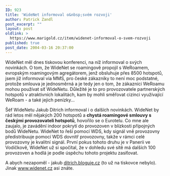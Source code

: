 ```yaml
---
ID: 923
title: 'WideNet informoval o&nbsp;svém rozvoji'
author: Patrick Zandl
post_excerpt: ""
layout: post
oldlink: >
  https://www.marigold.cz/item/widenet-informoval-o-svem-rozvoji
published: true
post_date: 2004-03-16 20:37:00
---
```

<p>
WideNet měl dnes tiskovou konferenci, na níž informoval o svých novinkách. O tom, že WideNet se roamingově propojil s WeRoamem, evropským roamingovým agregátorem, jenž obsluhuje přes 8500 hotspotů, jsem již informoval via MMS, pro české zákazníky to není moc podstatné, protože smlouva je jednosměrná a je tedy jen o tom, že zákazníci WeRoamu mohou používat síť WideNetu. Důležité je to pro provozovatele partnerských hotspotů v atraktivních lokalitách, kam by mohli směřovat cizinci využívající WeRoam - a také jejich penízky...</p>

<p>
Šéf WideNetu Jakub Ditrich informoval i o dalších novinkách. WideNet by rád letos měl nějakých 200 hotspotů a <STRONG>chystá roamingové smlouvy s českými provozovateli hotspotů</STRONG>, hovořilo se o Eurotelu. Co mne ale zaujalo, je zavádění indoor pokrytí do provozoven v blízkosti přípojných bodů WideNetu. WideNet to řeší pomocí WDS, kdy signál vně provozovny předistribuuje pomocí WDS dovnitř provozovny, takže v rámci celé provozovny je kvalitní signál. První pokus tohoto druhu je v Panerii ve Vodičkově, WideNet už si spočítal, že v dohledu své sítě má dalších 100 provozoven a hodlá je podle úspěchu tohoto projektu zasíťovat. </p>

<p>
A abych nezapoměl - jakub <A href="http://ditrich.bloguje.cz/" target=_blank>ditrich.bloguje.cz</A> (to už na tiskovce nebylo). Jinak <A href="http://www.widenet.cz">www.widenet.cz</A> asi znáte.</p>

